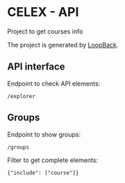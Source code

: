 # CELEX - API

Project to get courses info

The project is generated by [LoopBack](http://loopback.io).

## API interface

Endpoint to check API elements:

`
/explorer
`

## Groups

Endpoint to show groups:

`
/groups
`

Filter to get complete elements:


`
{"include": ["course"]}
`